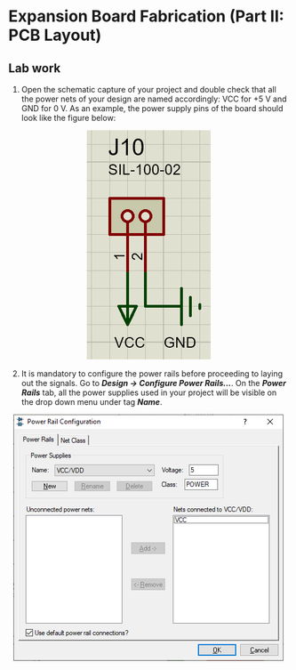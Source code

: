 # Expansion Board Fabrication (Part II: PCB Layout)

## Lab work

1. Open the schematic capture of your project and double check that all the power nets of your design are named accordingly: VCC for +5 V and GND for 0 V. As an example, the power supply pins of the board should look like the figure below:
<p align="center">
  <img src="img/power_supply_pins.png">
</p>


2. It is mandatory to configure the power rails before proceeding to laying out the signals. Go to _**Design → Configure Power Rails...**_. On the _**Power Rails**_ tab, all the power supplies used in your project will be visible on the drop down menu under tag _**Name**_.
<p align="center">
  <img src="img/power_rails_configuration.PNG">
</p>